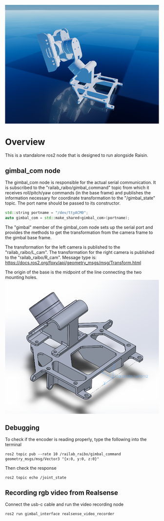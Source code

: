 ![](images/gimbal_raisim.png)
# Overview
This is a standalone ros2 node that is designed to run alongside Raisin.

## gimbal_com node
The gimbal_com node is responsible for the actual serial communication.
It is subscribed to the "railab_raibo/gimbal_command" topic from which it receives roll/pitch/yaw commands (in the base frame) and publishes the information necessary for coordinate transformation to the "/gimbal_state" topic.
The port name should be passed to its constructor.

```cpp
std::string portname = "/dev/ttyACM0";
auto gimbal_com = std::make_shared<gimbal_com>(portname);
```

The "gimbal" member of the gimbal_com node sets up the serial port and provides the methods to get the transformation from the camera frame to the gimbal base frame.

The transformation for the left camera is published to the "railab_raibo/L_cam".
The transformation for the right camera is published to the "railab_raibo/R_cam".
Message type is: https://docs.ros2.org/foxy/api/geometry_msgs/msg/Transform.html

The origin of the base is the midpoint of the line connecting the two mounting holes.
![Base Origin](images/base_origin.png)

## Debugging
To check if the encoder is reading properly, type the following into the terminal
```shell
ros2 topic pub --rate 10 /railab_raibo/gimbal_command geometry_msgs/msg/Vector3 "{x:0, y:0, z:0}"
```
Then check the response
```shell
ros2 topic echo /joint_state
```

## Recording rgb video from Realsense
Connect the usb-c cable and run the video recording node
```shell
ros2 run gimbal_interface realsense_video_recorder
```